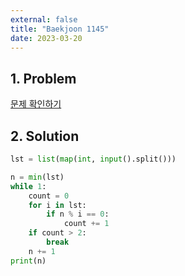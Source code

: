 ```yaml
---
external: false
title: "Baekjoon 1145"
date: 2023-03-20
---
```


## 1. Problem

[문제 확인하기](https://www.acmicpc.net/problem/1145)

## 2. Solution

```python
lst = list(map(int, input().split()))

n = min(lst)
while 1:
    count = 0
    for i in lst:
        if n % i == 0:
            count += 1
    if count > 2:
        break
    n += 1
print(n)
```
